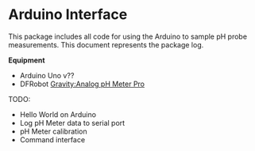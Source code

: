 # Arduino Interface

This package includes all code for using the Arduino to sample pH probe measurements. This document represents the package log.

**Equipment**
* Arduino Uno v??
* DFRobot [Gravity:Analog pH Meter Pro](https://www.dfrobot.com/index.php?route=product/product&product_id=1110)

TODO:
- Hello World on Arduino
- Log pH Meter data to serial port
- pH Meter calibration
- Command interface
